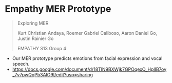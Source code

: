 # Empathy MER Prototype

> Exploring MER
>
> Kurt Christian Andaya, Roemer Gabriel Caliboso, Aaron Daniel Go, Justin Rainier Go
>
> EMPATHY S13 Group 4

* Our MER prototype predicts emotions from facial expression and vocal speech.
* https://docs.google.com/document/d/18TlN9BXWjk7GPOqexO_HplIB7oy_7v7pwQqPb3AlO9I/edit?usp=sharing